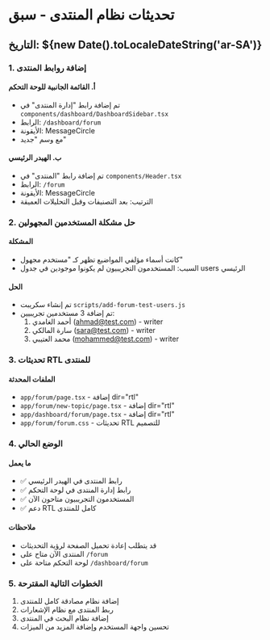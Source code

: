# تحديثات نظام المنتدى - سبق

## التاريخ: ${new Date().toLocaleDateString('ar-SA')}

### 1. إضافة روابط المنتدى

#### أ. القائمة الجانبية للوحة التحكم
- تم إضافة رابط "إدارة المنتدى" في `components/dashboard/DashboardSidebar.tsx`
- الرابط: `/dashboard/forum`
- الأيقونة: MessageCircle
- مع وسم "جديد"

#### ب. الهيدر الرئيسي
- تم إضافة رابط "المنتدى" في `components/Header.tsx`
- الرابط: `/forum`
- الأيقونة: MessageCircle
- الترتيب: بعد التصنيفات وقبل التحليلات العميقة

### 2. حل مشكلة المستخدمين المجهولين

#### المشكلة
- كانت أسماء مؤلفي المواضيع تظهر كـ "مستخدم مجهول"
- السبب: المستخدمون التجريبيون لم يكونوا موجودين في جدول users الرئيسي

#### الحل
- تم إنشاء سكريبت `scripts/add-forum-test-users.js`
- تم إضافة 3 مستخدمين تجريبيين:
  1. أحمد الغامدي (ahmad@test.com) - writer
  2. سارة المالكي (sara@test.com) - writer
  3. محمد العتيبي (mohammed@test.com) - writer

### 3. تحديثات RTL للمنتدى

#### الملفات المحدثة
- `app/forum/page.tsx` - إضافة dir="rtl"
- `app/forum/new-topic/page.tsx` - إضافة dir="rtl"
- `app/dashboard/forum/page.tsx` - إضافة dir="rtl"
- `app/forum/forum.css` - تحديثات RTL للتصميم

### 4. الوضع الحالي

#### ما يعمل
- ✅ رابط المنتدى في الهيدر الرئيسي
- ✅ رابط إدارة المنتدى في لوحة التحكم
- ✅ المستخدمون التجريبيون متاحون الآن
- ✅ دعم RTL كامل للمنتدى

#### ملاحظات
- قد يتطلب إعادة تحميل الصفحة لرؤية التحديثات
- المنتدى الآن متاح على `/forum`
- لوحة التحكم متاحة على `/dashboard/forum`

### 5. الخطوات التالية المقترحة
1. إضافة نظام مصادقة كامل للمنتدى
2. ربط المنتدى مع نظام الإشعارات
3. إضافة نظام البحث في المنتدى
4. تحسين واجهة المستخدم وإضافة المزيد من الميزات 